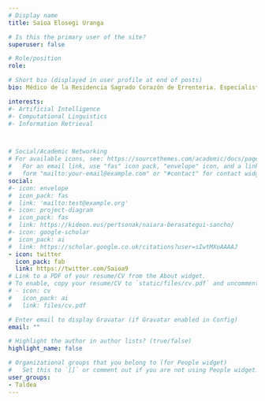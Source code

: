 ```yaml
---
# Display name
title: Saioa Elosegi Uranga

# Is this the primary user of the site?
superuser: false

# Role/position
role: 

# Short bio (displayed in user profile at end of posts)
bio: Médico de la Residencia Sagrado Corazón de Errenteria. Especialista en Medicina Familiar y Comunitaria. Licenciada en Medicina por la Universidad de Navarra. Master universitario en Geriatria y Gerontologia. Miembro de “Zahartzaroa”. 

interests:
#- Artificial Intelligence
#- Computational Linguistics
#- Information Retrieval



# Social/Academic Networking
# For available icons, see: https://sourcethemes.com/academic/docs/page-builder/#icons
#   For an email link, use "fas" icon pack, "envelope" icon, and a link in the
#   form "mailto:your-email@example.com" or "#contact" for contact widget.
social:
#- icon: envelope
#  icon_pack: fas
#  link: 'mailto:test@example.org'
#- icon: project-diagram
#  icon_pack: fas
#  link: https://kideon.eus/pertsonak/naiara-berasategui-sancho/
#- icon: google-scholar
#  icon_pack: ai
#  link: https://scholar.google.co.uk/citations?user=sIwtMXoAAAAJ
- icon: twitter
  icon_pack: fab
  link: https://twitter.com/Saioa9
# Link to a PDF of your resume/CV from the About widget.
# To enable, copy your resume/CV to `static/files/cv.pdf` and uncomment the lines below.
# - icon: cv
#   icon_pack: ai
#   link: files/cv.pdf

# Enter email to display Gravatar (if Gravatar enabled in Config)
email: ""

# Highlight the author in author lists? (true/false)
highlight_name: false

# Organizational groups that you belong to (for People widget)
#   Set this to `[]` or comment out if you are not using People widget.
user_groups:
- Taldea
---
```


